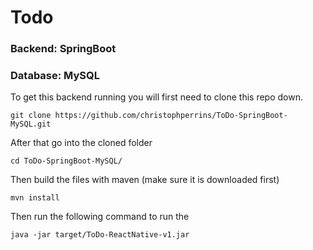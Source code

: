 # Todo
### Backend: SpringBoot
### Database: MySQL

To get this backend running you will first need to clone this repo down.

`git clone https://github.com/christophperrins/ToDo-SpringBoot-MySQL.git`

After that go into the cloned folder

`cd ToDo-SpringBoot-MySQL/`

Then build the files with maven (make sure it is downloaded first)

`mvn install`

Then run the following command to run the

`java -jar target/ToDo-ReactNative-v1.jar` 
